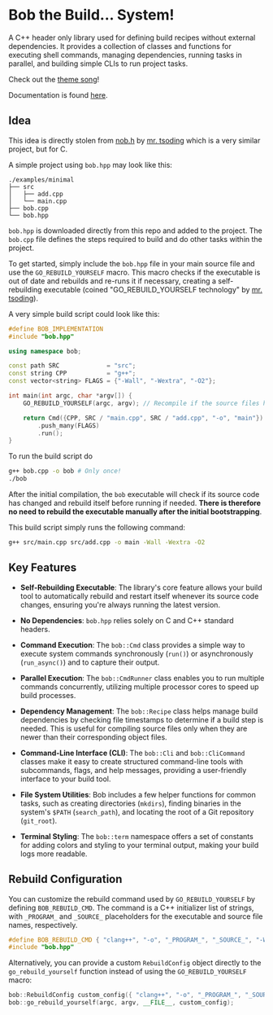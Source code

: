 # Bob the Build... System!
A C++ header only library used for defining build recipes without external dependencies. It provides a collection of classes and functions for executing shell commands, managing dependencies, running tasks in parallel, and building simple CLIs to run project tasks.

Check out the [theme song](https://www.youtube.com/watch?v=HdVg-2jn2OU)!

Documentation is found [here](https://balderholst.github.io/bob.hpp/).

## Idea
This idea is directly stolen from [nob.h](https://github.com/tsoding/nob.h) by [mr. tsoding](https://github.com/tsoding) which is a very similar project, but for C.

A simple project using `bob.hpp` may look like this:

```
./examples/minimal
├── src
│   ├── add.cpp
│   └── main.cpp
├── bob.cpp
└── bob.hpp
```

`bob.hpp` is downloaded directly from this repo and added to the project. The `bob.cpp` file defines the steps required to build and do other tasks within the project.

To get started, simply include the `bob.hpp` file in your main source file and use the `GO_REBUILD_YOURSELF` macro. This macro checks if the executable is out of date and rebuilds and re-runs it if necessary, creating a self-rebuilding executable (coined "GO_REBUILD_YOURSELF technology" by [mr. tsoding](https://github.com/tsoding)).

A very simple build script could look like this:
```cpp
#define BOB_IMPLEMENTATION
#include "bob.hpp"

using namespace bob;

const path SRC             = "src";
const string CPP           = "g++";
const vector<string> FLAGS = {"-Wall", "-Wextra", "-O2"};

int main(int argc, char *argv[]) {
    GO_REBUILD_YOURSELF(argc, argv); // Recompile if the source files have changed

    return Cmd({CPP, SRC / "main.cpp", SRC / "add.cpp", "-o", "main"})
        .push_many(FLAGS)
        .run();
}
```

To run the build script do
```bash
g++ bob.cpp -o bob # Only once!
./bob
```

After the initial compilation, the `bob` executable will check if its source code has changed and rebuild itself before running if needed. **There is therefore no need to rebuild the executable manually after the initial bootstrapping**.

This build script simply runs the following command:
```bash
g++ src/main.cpp src/add.cpp -o main -Wall -Wextra -O2
```


## Key Features
- **Self-Rebuilding Executable**: The library's core feature allows your build tool to automatically rebuild and restart itself whenever its source code changes, ensuring you're always running the latest version.

- **No Dependencies**: `bob.hpp` relies solely on C and C++ standard headers.

- **Command Execution**: The `bob::Cmd` class provides a simple way to execute system commands synchronously (`run()`) or asynchronously (`run_async()`) and to capture their output.

- **Parallel Execution**: The `bob::CmdRunner` class enables you to run multiple commands concurrently, utilizing multiple processor cores to speed up build processes.

- **Dependency Management**: The `bob::Recipe` class helps manage build dependencies by checking file timestamps to determine if a build step is needed. This is useful for compiling source files only when they are newer than their corresponding object files.

- **Command-Line Interface (CLI)**: The `bob::Cli` and `bob::CliCommand` classes make it easy to create structured command-line tools with subcommands, flags, and help messages, providing a user-friendly interface to your build tool.

- **File System Utilities**: Bob includes a few helper functions for common tasks, such as creating directories (`mkdirs`), finding binaries in the system's `$PATH` (`search_path`), and locating the root of a Git repository (`git_root`).

- **Terminal Styling**: The `bob::term` namespace offers a set of constants for adding colors and styling to your terminal output, making your build logs more readable.

## Rebuild Configuration
You can customize the rebuild command used by `GO_REBUILD_YOURSELF` by defining `BOB_REBUILD_CMD`. The command is a C++ initializer list of strings, with `_PROGRAM_` and `_SOURCE_` placeholders for the executable and source file names, respectively.

```cpp
#define BOB_REBUILD_CMD { "clang++", "-o", "_PROGRAM_", "_SOURCE_", "-Wall", "-O2" }
#include "bob.hpp"
```

Alternatively, you can provide a custom `RebuildConfig` object directly to the `go_rebuild_yourself` function instead of using the `GO_REBUILD_YOURSELF` macro:

```cpp
bob::RebuildConfig custom_config({ "clang++", "-o", "_PROGRAM_", "_SOURCE_", "-Wall", "-O2" });
bob::go_rebuild_yourself(argc, argv, __FILE__, custom_config);
```



